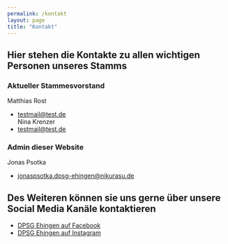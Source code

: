 ```yaml
---
permalink: /kontakt
layout: page
title: "Kontakt"
---
```

## Hier stehen die Kontakte zu allen wichtigen Personen unseres Stamms

### Aktueller Stammesvorstand
Matthias Rost
- testmail@test.de\
Nina Krenzer
- testmail@test.de

### Admin dieser Website
Jonas Psotka
- [jonaspsotka.dpsg-ehingen@nikurasu.de](jonaspsotka.dpsg-ehingen@nikurasu.de)

## Des Weiteren können sie uns gerne über unsere Social Media Kanäle kontaktieren
- [DPSG Ehingen auf Facebook](#)
- [DPSG Ehingen auf Instagram](#)
